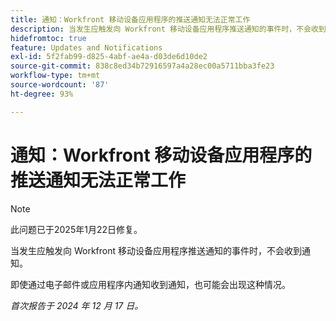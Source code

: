 ```yaml
---
title: 通知：Workfront 移动设备应用程序的推送通知无法正常工作
description: 当发生应触发向 Workfront 移动设备应用程序推送通知的事件时，不会收到通知。
hidefromtoc: true
feature: Updates and Notifications
exl-id: 5f2fab99-d825-4abf-ae4a-d03de6d10de2
source-git-commit: 838c8ed34b72916597a4a28ec00a5711bba3fe23
workflow-type: tm+mt
source-wordcount: '87'
ht-degree: 93%

---
```


# 通知：Workfront 移动设备应用程序的推送通知无法正常工作

>[!NOTE]
>
>此问题已于2025年1月22日修复。

当发生应触发向 Workfront 移动设备应用程序推送通知的事件时，不会收到通知。

即使通过电子邮件或应用程序内通知收到通知，也可能会出现这种情况。

_首次报告于 2024 年 12 月 17 日。_
